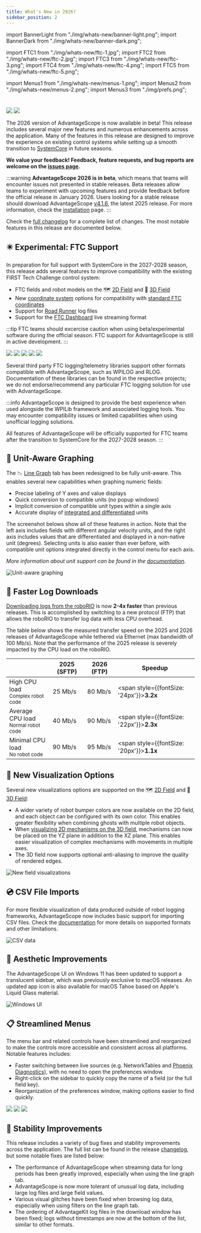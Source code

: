 ```yaml
---
title: What's New in 2026?
sidebar_position: 2
---
```


import BannerLight from "./img/whats-new/banner-light.png";
import BannerDark from "./img/whats-new/banner-dark.png";

import FTC1 from "./img/whats-new/ftc-1.jpg";
import FTC2 from "./img/whats-new/ftc-2.jpg";
import FTC3 from "./img/whats-new/ftc-3.png";
import FTC4 from "./img/whats-new/ftc-4.png";
import FTC5 from "./img/whats-new/ftc-5.png";

import Menus1 from "./img/whats-new/menus-1.png";
import Menus2 from "./img/whats-new/menus-2.png";
import Menus3 from "./img/prefs.png";

#

<img src={BannerLight} className="light-only" />
<img src={BannerDark} className="dark-only" />

The 2026 version of AdvantageScope is now available in beta! This release includes several major new features and numerous enhancements across the application. Many of the features in this release are designed to improve the experience on existing control systems while setting up a smooth transition to [SystemCore](https://community.firstinspires.org/march-updates-on-the-future-robot-controller) in future seasons.

**We value your feedback! Feedback, feature requests, and bug reports are welcome on the [issues page](https://github.com/Mechanical-Advantage/AdvantageScope/issues).**

:::warning
**AdvantageScope 2026 is in beta**, which means that teams will encounter issues not presented in stable releases. Beta releases allow teams to experiment with upcoming features and provide feedback before the official release in January 2026. Users looking for a stable release should download AdvantageScope [v4.1.6](https://github.com/Mechanical-Advantage/AdvantageScope/releases/tag/v4.1.6), the latest 2025 release. For more information, check the [installation](/overview/installation) page.
:::

Check the [full changelog](https://github.com/Mechanical-Advantage/AdvantageScope/releases/tag/v26.0.0-beta-1) for a complete list of changes. The most notable features in this release are documented below.

## ✴️ Experimental: FTC Support

In preparation for full support with SystemCore in the 2027-2028 season, this release adds several features to improve compatibility with the existing FIRST Tech Challenge control system:

- FTC fields and robot models on the 🗺️ [2D Field](/tab-reference/2d-field) and 👀 [3D Field](/tab-reference/3d-field)
- New [coordinate system](/more-features/coordinate-systems) options for compatibility with [standard FTC coordinates](https://ftc-docs.firstinspires.org/en/latest/game_specific_resources/field_coordinate_system/field-coordinate-system.html)
- Support for [Road Runner](https://rr.brott.dev/docs/v1-0/installation/) log files
- Support for the [FTC Dashboard](https://github.com/acmerobotics/ftc-dashboard) live streaming format

:::tip
FTC teams should excercise caution when using beta/experimental software during the official season. FTC support for AdvantageScope is still in active development.
:::

<div className="image-gallery">
  <img src={FTC1} />
  <img src={FTC2} />
  <img src={FTC3} />
  <img src={FTC4} />
  <img src={FTC5} />
</div>

Several third party FTC logging/telemetry libraries support other formats compatible with AdvantageScope, such as WPILOG and RLOG. Documentation of these libraries can be found in the respective projects; we do not endorse/recommend any particular FTC logging solution for use with AdvantageScope.

:::info
AdvantageScope is designed to provide the best experience when used alongside the WPILib framework and associated logging tools. You may encounter compatibility issues or limited capabilities when using unofficial logging solutions.

All features of AdvantageScope will be officially supported for FTC teams after the transition to SystemCore for the 2027-2028 season.
:::

## 🧮 Unit-Aware Graphing

The 📉 [Line Graph](/tab-reference/line-graph/) tab has been redesigned to be fully unit-aware. This enables several new capabilities when graphing numeric fields:

- Precise labeling of Y axes and value displays
- Quick conversion to compatible units (no popup windows)
- Implicit conversion of compatible unit types within a single axis
- Accurate display of [integrated and differentiated](/tab-reference/line-graph/#integration--differentiation) units

The screenshot belows show all of these features in action. Note that the left axis includes fields with different angular velocity units, and the right axis includes values that are differentiated and displayed in a non-native unit (degrees). Selecting units is also easier than ever before, with compatible unit options integrated directly in the control menu for each axis.

_More information about unit support can be found in the [documentation](/tab-reference/line-graph/units)._

![Unit-aware graphing](./img/whats-new/units.png)

## 🏁 Faster Log Downloads

[Downloading logs from the roboRIO](/overview/log-files/#downloading-from-the-robot) is now **2-4x faster** than previous releases. This is accomplished by switching to a new protocol (FTP) that allows the roboRIO to transfer log data with less CPU overhead.

The table below shows the measured transfer speed on the 2025 and 2026 releases of AdvantageScope while tethered via Ethernet (max bandwidth of 100 Mb/s). Note that the performance of the 2025 release is severely impacted by the CPU load on the roboRIO.

|                                                    | 2025 (SFTP) | 2026 (FTP) | Speedup                                          |
| -------------------------------------------------- | ----------- | ---------- | ------------------------------------------------ |
| High CPU load<br /><sub>Complex robot code</sub>   | 25 Mb/s     | 80 Mb/s    | <span style={{fontSize: '24px'}}>**3.2x**</span> |
| Average CPU load<br /><sub>Normal robot code</sub> | 40 Mb/s     | 90 Mb/s    | <span style={{fontSize: '22px'}}>**2.3x**</span> |
| Minimal CPU load<br /><sub>No robot code</sub>     | 90 Mb/s     | 95 Mb/s    | <span style={{fontSize: '20px'}}>**1.1x**</span> |

## 🌈 New Visualization Options

Several new visualizations options are supported on the 🗺️ [2D Field](/tab-reference/2d-field) and 👀 [3D Field](/tab-reference/3d-field):

- A wider variety of robot bumper colors are now available on the 2D field, and each object can be configured with its own color. This enables greater flexibility when combining ghosts with multiple robot objects.
- When [visualizing 2D mechanisms on the 3D field](http://localhost:3000/tab-reference/3d-field/#2d-mechanisms), mechanisms can now be placed on the YZ plane in addition to the XZ plane. This enables easier visualization of complex mechanisms with movements in multiple axes.
- The 3D field now supports optional anti-aliasing to improve the quality of rendered edges.

![New field visualizations](./img/whats-new/field-viz.jpg)

## 💿 CSV File Imports

For more flexible visualization of data produced outside of robot logging frameworks, AdvantageScope now includes basic support for importing CSV files. Check the [documentation](/overview/log-files/#csv-formatting) for more details on supported formats and other limitations.

![CSV data](./overview/log-files/img/export-2.png)

## 🤩 Aesthetic Improvements

The AdvantageScope UI on Windows 11 has been updated to support a translucent sidebar, which was previously exclusive to macOS releases. An updated app icon is also available for macOS Tahoe based on Apple's Liquid Glass material.

![Windows UI](./img/whats-new/windows-ui.png)

## 📋 Streamlined Menus

The menu bar and related controls have been streamlined and reorganized to make the controls more accessible and consistent across all platforms. Notable features includes:

- Faster switching between live sources (e.g. NetworkTables and [Phoenix Diagnostics](/overview/live-sources/phoenix-diagnostics)), with no need to open the preferences window.
- Right-click on the sidebar to quickly copy the name of a field (or the full field key).
- Reorganization of the preferences window, making options easier to find quickly.

<div className="image-gallery">
  <img src={Menus1} />
  <img src={Menus2} />
  <img src={Menus3} />
</div>

## 🐛 Stability Improvements

This release includes a variety of bug fixes and stability improvements across the application. The full list can be found in the release [changelog](https://github.com/Mechanical-Advantage/AdvantageScope/releases/tag/v26.0.0-beta-1), but some notable fixes are listed below:

- The performance of AdvantageScope when streaming data for long periods has been greatly improved, especially when using the line graph tab.
- AdvantageScope is now more tolerant of unusual log data, including large log files and large field values.
- Various visual glitches have been fixed when browsing log data, especially when using filters on the line graph tab.
- The ordering of AdvantageKit log files in the download window has been fixed; logs without timestamps are now at the bottom of the list, similar to other formats.
